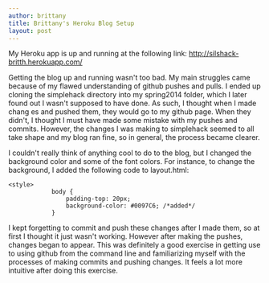 ```yaml
---
author: brittany
title: Brittany's Heroku Blog Setup
layout: post
---
```


My Heroku app is up and running at the following link: http://silshack-britth.herokuapp.com/

Getting the blog up and running wasn't too bad. My main struggles came because of my flawed understanding of github pushes and pulls. I ended up cloning the simplehack directory into my spring2014 folder, which I later found out I wasn't supposed to have done. As such, I thought when I made chang es and pushed them, they would go to my github page. When they didn't, I thought I must have made some mistake with my pushes and commits. However, the changes I was making to simplehack seemed to all take shape and my blog ran fine, so in general, the process became clearer. 

I couldn't really think of anything cool to do to the blog, but I changed the background color and some of the font colors. For instance, to change the background, I added the following code to layout.html:

```
<style>
            body {
                padding-top: 20px;      
                background-color: #0097C6; /*added*/
            }
```

I kept forgetting to commit and push these changes after I made them, so at first I thought it just wasn't working. However after making the pushes, changes began to appear. This was definitely a good exercise in getting use to using github from the command line and familiarizing myself with the processes of making commits and pushing changes. It feels a lot more intuitive after doing this exercise.
